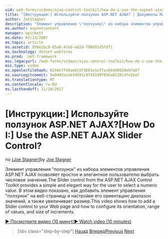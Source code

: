 ```yaml
---
uid: web-forms/videos/ajax-control-toolkit/how-do-i-use-the-aspnet-ajax-slider-control
title: "[Инструкции:] Используйте ползунок ASP.NET AJAX? | Документы Майкрософт"
author: JoeStagner
description: "Элемент управления \"ползунок\" из набора элементов управления ASP.NET AJAX позволяет простое и элегантное пользователю выбрать числовое значение. В этом видеоролике показано, как ad..."
ms.author: aspnetcontent
manager: wpickett
ms.date: 03/13/2007
ms.topic: article
ms.assetid: 958e1bc8-65a8-4fe0-ad2d-f98691d5fdf1
ms.technology: dotnet-webforms
ms.prod: .net-framework
msc.legacyurl: /web-forms/videos/ajax-control-toolkit/how-do-i-use-the-aspnet-ajax-slider-control
msc.type: video
ms.openlocfilehash: 6294e7f48ae67df5b01e1effac84490928e07a0f
ms.sourcegitcommit: 9a9483aceb34591c97451997036a9120c3fe2baf
ms.translationtype: MT
ms.contentlocale: ru-RU
ms.lasthandoff: 11/10/2017
---
```

<a name="how-do-i-use-the-aspnet-ajax-slider-control"></a><span data-ttu-id="863a8-105">[Инструкции:] Используйте ползунок ASP.NET AJAX?</span><span class="sxs-lookup"><span data-stu-id="863a8-105">[How Do I:] Use the ASP.NET AJAX Slider Control?</span></span>
====================
<span data-ttu-id="863a8-106">по [(Joe Stagner)](https://github.com/JoeStagner)</span><span class="sxs-lookup"><span data-stu-id="863a8-106">by [Joe Stagner](https://github.com/JoeStagner)</span></span>

<span data-ttu-id="863a8-107">Элемент управления "ползунок" из набора элементов управления ASP.NET AJAX позволяет простое и элегантное пользователю выбрать числовое значение.</span><span class="sxs-lookup"><span data-stu-id="863a8-107">The Slider control from the ASP.NET AJAX Control Toolkit provides a simple and elegant way for the user to select a numeric value.</span></span> <span data-ttu-id="863a8-108">В этом видео показано, как добавить элемент управления "ползунок" на веб-страницу и настройке его ориентацию диапазон значений, а также увеличивает размер.</span><span class="sxs-lookup"><span data-stu-id="863a8-108">This video shows how to add a Slider control to your Web page and how to configure its orientation, range of values, and size of increments.</span></span>

[<span data-ttu-id="863a8-109">&#9654; Посмотрите видео (10 минут)</span><span class="sxs-lookup"><span data-stu-id="863a8-109">&#9654; Watch video (10 minutes)</span></span>](https://channel9.msdn.com/Blogs/ASP-NET-Site-Videos/how-do-i-use-the-aspnet-ajax-slider-control)

>[!div class="step-by-step"]
<span data-ttu-id="863a8-110">[Назад](how-do-i-use-the-aspnet-ajax-confirmbutton-extender.md)
[Вперед](how-do-i-use-the-aspnet-ajax-autocomplete-control.md)</span><span class="sxs-lookup"><span data-stu-id="863a8-110">[Previous](how-do-i-use-the-aspnet-ajax-confirmbutton-extender.md)
[Next](how-do-i-use-the-aspnet-ajax-autocomplete-control.md)</span></span>
